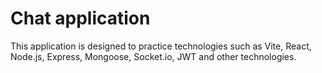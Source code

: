 # Chat application

This application is designed to practice technologies such as Vite, React, Node.js, Express, Mongoose, Socket.io, JWT and other technologies. 
